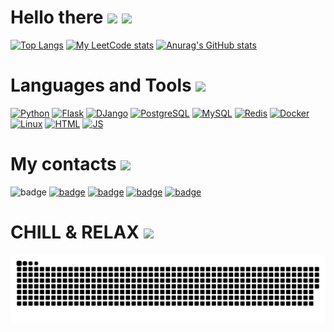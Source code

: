 # Hello there <img src="https://media0.giphy.com/media/g83QHvfoVrDxXbKFfW/giphy.gif?cid=790b76111998e684285edd21bd803a031b6a1ced917a645f&rid=giphy.gif&ct=s" width="48"> <img src="https://media2.giphy.com/media/LBRPBfYRlzIz0sHUDl/giphy.gif?cid=790b761182eb945738ae99f0f1e7d5ea1ac811048cc44494&rid=giphy.gif&ct=s" width="48">
[![Top Langs](https://github-readme-stats.vercel.app/api/top-langs/?username=iliaman1&show_icons=true&theme=dracula)](https://media3.giphy.com/media/vFKqnCdLPNOKc/giphy.gif?cid=790b7611101554a0210164926928e5efc3499efe90eacaef&rid=giphy.gif&ct=g)
[![My LeetCode stats](https://leetcode-stats-six.vercel.app/api?username=iliaman&theme=dark)](https://leetcode.com/iliaman/)
[![Anurag's GitHub stats](https://github-readme-stats.vercel.app/api?username=iliaman1&show_icons=true&theme=dracula)](https://media3.giphy.com/media/vFKqnCdLPNOKc/giphy.gif?cid=790b7611101554a0210164926928e5efc3499efe90eacaef&rid=giphy.gif&ct=g)


<!--<img src="https://raw.githubusercontent.com/iliaman1/iliaman1/output/github-contribution-grid-snake.svg" /> -->

# Languages and Tools <img src="https://cdn-icons-png.flaticon.com/512/1055/1055683.png" width="48">
[![Python](https://img.shields.io/badge/Python-3776AB.svg?style=for-the-badge&logo=Python&logoColor=white)](https://www.python.org/)
[![Flask](https://img.shields.io/badge/Flask-000000.svg?style=for-the-badge&logo=Flask&logoColor=white)](https://flask.palletsprojects.com/en/2.0.x/#)
[![DJango](https://img.shields.io/badge/Django-092E20.svg?style=for-the-badge&logo=Django&logoColor=white)](https://www.djangoproject.com/)
[![PostgreSQL](https://img.shields.io/badge/PostgreSQL-4169E1.svg?style=for-the-badge&logo=PostgreSQL&logoColor=white)](https://www.postgresql.org/)
[![MySQL](https://img.shields.io/badge/mysql-3776AB.svg?style=for-the-badge&logo=mysql&logoColor=white)](https://www.mysql.com/)
[![Redis](https://img.shields.io/badge/Redis-DC382D.svg?style=for-the-badge&logo=Redis&logoColor=white)](https://redis.io/)
[![Docker](https://img.shields.io/badge/Docker-2496ED.svg?style=for-the-badge&logo=Docker&logoColor=white)](https://www.docker.com/)
[![Linux](https://img.shields.io/badge/Linux-%23FC2.svg?style=for-the-badge&logo=linux&logoColor=white)](https://www.linux.org/)
[![HTML](https://img.shields.io/badge/HTML5-E34F26.svg?style=for-the-badge&logo=HTML5&logoColor=white)](https://developer.mozilla.org/ru/docs/Web/HTML)
[![JS](https://img.shields.io/badge/JavaScript-F7DF1E.svg?style=for-the-badge&logo=JavaScript&logoColor=black)](https://developer.mozilla.org/ru/docs/Web/JavaScript)

# My contacts <img src="https://cdn-icons-png.flaticon.com/512/1998/1998087.png" width="48">
![badge](https://img.shields.io/badge/linkedIN-090909?style=social&logo=linkedin)
[![badge](https://img.shields.io/badge/vk-090909?style=social&logo=vk)](https://vk.com/sexyalni_samec)
[![badge](https://img.shields.io/badge/instagram-090909?style=social&logo=instagram)](https://www.instagram.com/postyronium_boy.l10bimi/)
[![badge](https://img.shields.io/badge/telegram-090909?style=social&logo=telegram)](https://t.me/Flashback_Jesus_BOT)
[![badge](https://img.shields.io/badge/leetcode-090909?style=social&logo=leetcode)](https://leetcode.com/iliaman/)



# CHILL & RELAX <img src="https://cdn-icons-png.flaticon.com/512/2394/2394825.png" width="48"> 
<picture>
  <source media="(prefers-color-scheme: dark)" srcset="https://raw.githubusercontent.com/iliaman1/iliaman1/output/github-contribution-grid-snake-dark.svg">
  <source media="(prefers-color-scheme: light)" srcset="https://raw.githubusercontent.com/iliaman1/iliaman1/output/github-contribution-grid-snake.svg">
  <img alt="github contribution grid snake animation" src="https://raw.githubusercontent.com/iliaman1/iliaman1/output/github-contribution-grid-snake.svg">
</picture>

